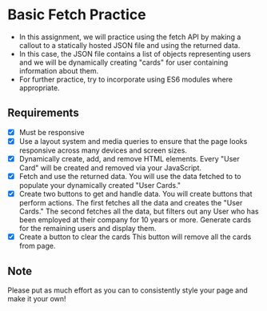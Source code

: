 # Basic Fetch Practice

- In this assignment, we will practice using the fetch API by making a callout to a statically hosted JSON file and using the returned data.
- In this case, the JSON file contains a list of objects representing users and we will be dynamically creating "cards" for user containing information about them.
- For further practice, try to incorporate using ES6 modules where appropriate.

## Requirements

- [x] Must be responsive
- [x] Use a layout system and media queries to ensure that the page looks responsive across many devices and screen sizes.
- [x] Dynamically create, add, and remove HTML elements. Every "User Card" will be created and removed via your JavaScript.
- [x] Fetch and use the returned data. You will use the data fetched to to populate your dynamically created "User Cards."
- [x] Create two buttons to get and handle data. You will create buttons that perform actions. The first fetches all the data and creates the "User Cards." The second fetches all the data, but filters out any User who has been employed at their company for 10 years or more. Generate cards for the remaining users and display them.
- [x] Create a button to clear the cards	This button will remove all the cards from page.

## Note

Please put as much effort as you can to consistently style your page and make it your own!
